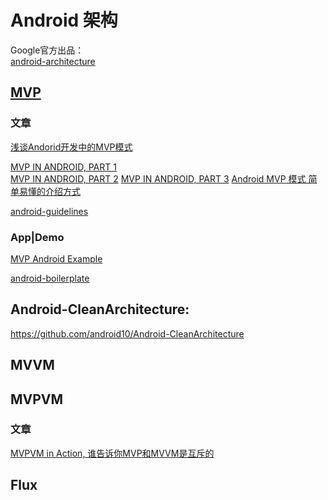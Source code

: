 # Android 架构

Google官方出品：  
[android-architecture
](https://github.com/googlesamples/android-architecture)


## [MVP](https://en.wikipedia.org/wiki/Model%E2%80%93view%E2%80%93presenter)

### 文章
[浅谈Andorid开发中的MVP模式
](http://www.jcodecraeer.com/a/anzhuokaifa/androidkaifa/2016/0225/3994.html)  

[MVP IN ANDROID, PART 1](http://www.tinmegali.com/en/model-view-presenter-android-part-1/)  
[MVP IN ANDROID, PART 2](http://www.tinmegali.com/en/model-view-presenter-mvp-in-android-part-2/)
[MVP IN ANDROID, PART 3](http://www.tinmegali.com/en/)
[Android MVP 模式 简单易懂的介绍方式
](http://zhuanlan.zhihu.com/p/20312610)

[android-guidelines](https://github.com/ribot/android-guidelines/blob/master/architecture_guidelines/android_architecture.md)

### App|Demo
[MVP Android Example](https://github.com/antoniolg/androidmvp)

[android-boilerplate](https://github.com/ribot/android-boilerplate)  

## Android-CleanArchitecture:

<https://github.com/android10/Android-CleanArchitecture>


## MVVM



## MVPVM

### 文章

[MVPVM in Action, 谁告诉你MVP和MVVM是互斥的](http://blog.zhaiyifan.cn/2016/03/16/android-new-project-from-0-p3/)  


## Flux
